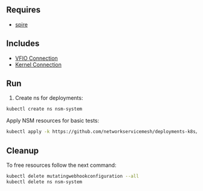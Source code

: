 ## Requires

- [spire](../spire)

## Includes

- [VFIO Connection](../use-cases/Vfio2Noop)
- [Kernel Connection](../use-cases/SriovKernel2Noop)

## Run

1. Create ns for deployments:
```bash
kubectl create ns nsm-system
```

Apply NSM resources for basic tests:
```bash
kubectl apply -k https://github.com/networkservicemesh/deployments-k8s/examples/sriov?ref=2c1f246f3248eef85b6c5e4e40dae74eaad20571
```

## Cleanup

To free resources follow the next command:
```bash
kubectl delete mutatingwebhookconfiguration --all
kubectl delete ns nsm-system
```
